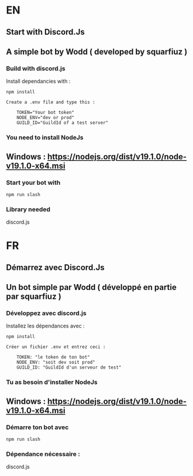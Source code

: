<h1>EN</h1>
<h2>Start with Discord.Js</h2>


## A simple bot by Wodd ( developed by squarfiuz )
### Build with discord.js

Install dependancies with :
````
npm install
````

````
Create a .env file and type this :
````
````
    TOKEN="Your bot token"
    NODE_ENV="dev or prod"
    GUILD_ID="GuildId of a test server"
````

### You need to install NodeJs
## Windows : https://nodejs.org/dist/v19.1.0/node-v19.1.0-x64.msi

### Start your bot with
````
npm run slash
````

### Library needed
discord.js


<h1>FR</h1>

<h2>Démarrez avec Discord.Js</h2>

## Un bot simple par Wodd ( développé en partie par squarfiuz )
### Développez avec discord.js

Installez les dépendances avec :
````
npm install
````

````
Créer un fichier .env et entrez ceci :
````
````
    TOKEN: "le token de ton bot"
    NODE_ENV: "soit dev soit prod"
    GUILD_ID: "GuildId d'un serveur de test"
````

### Tu as besoin d'installer NodeJs
## Windows : https://nodejs.org/dist/v19.1.0/node-v19.1.0-x64.msi

### Démarre ton bot avec
````
npm run slash
````

### Dépendance nécessaire :
discord.js